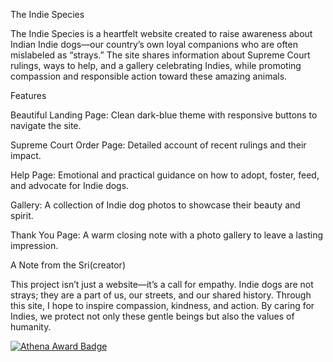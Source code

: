 The Indie Species

The Indie Species is a heartfelt website created to raise awareness about Indian Indie dogs—our country’s own loyal companions who are often mislabeled as “strays.” The site shares information about Supreme Court rulings, ways to help, and a gallery celebrating Indies, while promoting compassion and responsible action toward these amazing animals.



Features

Beautiful Landing Page: Clean dark-blue theme with responsive buttons to navigate the site.

Supreme Court Order Page: Detailed account of recent rulings and their impact.

Help Page: Emotional and practical guidance on how to adopt, foster, feed, and advocate for Indie dogs.

Gallery: A collection of Indie dog photos to showcase their beauty and spirit.

Thank You Page: A warm closing note with a photo gallery to leave a lasting impression.



A Note from the Sri(creator)

This project isn’t just a website—it’s a call for empathy. Indie dogs are not strays; they are a part of us, our streets, and our shared history. Through this site, I hope to inspire compassion, kindness, and action. By caring for Indies, we protect not only these gentle beings but also the values of humanity.





[![Athena Award Badge](https://img.shields.io/endpoint?url=https%3A%2F%2Faward.athena.hackclub.com%2Fapi%2Fbadge)](https://award.athena.hackclub.com?utm_source=readme)
